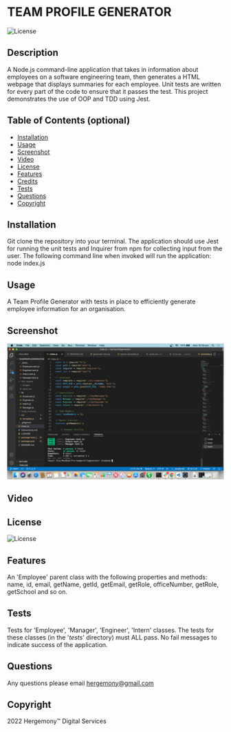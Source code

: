 

# TEAM PROFILE GENERATOR
![License](https://img.shields.io/badge/License-MIT-blue)

## Description
A Node.js command-line application that takes in information about employees on a software engineering team, then generates a HTML webpage that displays summaries for each employee. Unit tests are written for every part of the code to ensure that it passes the test. This project demonstrates the use of OOP and TDD using Jest.

## Table of Contents (optional)
* [Installation](##Installation)
* [Usage](##Usage)
* [Screenshot](#Screenshot)
* [Video](#Video)
* [License](#License)
* [Features](#Features)
* [Credits](#Credits)
* [Tests](#Tests)
* [Questions](#Questions)
* [Copyright](#Copyright)

## Installation
Git clone the repository into your terminal. The application should use Jest for running the unit tests and Inquirer from npm for collecting input from the user. The following command line when invoked will run the application: node index.js

## Usage
A Team Profile Generator with tests in place to efficiently generate employee information for an organisation.

## Screenshot
![alt text](https://github.com/hergemony/teamprofilegenerator/blob/main/dist/assets/images/Screen%20Shot%202022-05-02%20at%2010.34.00%20pm.png?raw=true)

## Video


## License
![License](https://img.shields.io/badge/License-MIT-blue)

## Features
An 'Employee' parent class with the following properties and methods: name, id, email, getName, getId, getEmail, getRole, officeNumber, getRole, getSchool and so on.

## Tests
Tests for 'Employee', 'Manager', 'Engineer', 'Intern' classes. The tests for these classes (in the '_tests_' directory) must ALL pass. No fail messages to indicate success of the application.

## Questions
Any questions please email hergemony@gmail.com

## Copyright
2022 Hergemony™️ Digital Services
